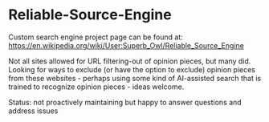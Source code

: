 # Reliable-Source-Engine
Custom search engine project page can be found at: https://en.wikipedia.org/wiki/User:Superb_Owl/Reliable_Source_Engine

Not all sites allowed for URL filtering-out of opinion pieces, but many did. Looking for ways to exclude (or have the option to exclude) opinion pieces from these websites - perhaps using some kind of AI-assisted search that is trained to recognize opinion pieces - ideas welcome.

Status: not proactively maintaining but happy to answer questions and address issues
